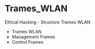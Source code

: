 # Trames_WLAN
Ethical Hacking - Structure Trames WLAN
* Trames WLAN
* Management Frames
* Control Frames